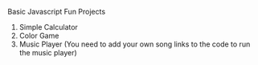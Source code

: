Basic Javascript Fun Projects
1. Simple Calculator
2. Color Game
3. Music Player
(You need to add your own song links to the code to run the music player)

